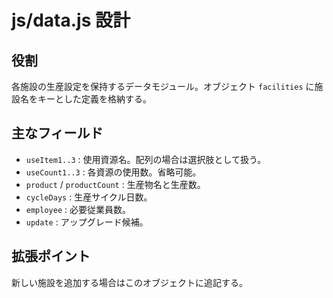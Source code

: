 # js/data.js 設計

## 役割
各施設の生産設定を保持するデータモジュール。オブジェクト `facilities` に施設名をキーとした定義を格納する。

## 主なフィールド
- `useItem1..3` : 使用資源名。配列の場合は選択肢として扱う。
- `useCount1..3` : 各資源の使用数。省略可能。
- `product` / `productCount` : 生産物名と生産数。
- `cycleDays` : 生産サイクル日数。
- `employee` : 必要従業員数。
- `update` : アップグレード候補。

## 拡張ポイント
新しい施設を追加する場合はこのオブジェクトに追記する。
